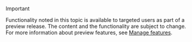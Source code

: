 > [!IMPORTANT]
> Functionality noted in this topic is available to targeted users as part of a preview release. The content and the functionality are subject to change. For more information about preview features, see [Manage features](./hr-admin-manage-features.md).